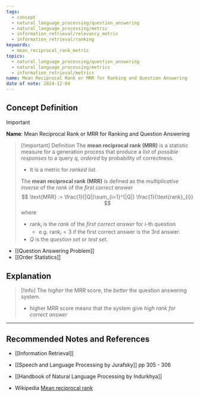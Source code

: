```yaml
---
tags:
  - concept
  - natural_language_processing/question_answering
  - natural_language_processing/metric
  - information_retrieval/relevancy_metric
  - information_retrieval/ranking
keywords:
  - mean_reciprocal_rank_metric
topics:
  - natural_language_processing/question_answering
  - natural_language_processing/metrics
  - information_retrieval/metrics
name: Mean Reciprocal Rank or MRR for Ranking and Question Answering
date of note: 2024-12-04
---
```


## Concept Definition

>[!important]
>**Name**: Mean Reciprocal Rank or MRR for Ranking and Question Answering

>[!important] Definition
>The **mean reciprocal rank (MRR)** is a statistic measure for a generation process that produce a *list* of *possible responses* to a query $q$, *ordered* by probability of correctness.
>- It is a metric for *ranked list.*
>
>The **mean reciprocal rank (MRR)** is defined as the *multiplicative inverse* of the *rank* of the *first correct answer*
>$$
>\text{MRR} := \frac{1}{|Q|}\sum_{i=1}^{|Q|} \frac{1}{\text{rank}_{i}}
>$$
>where
>- $\text{rank}_{i}$ is the  *rank* of the *first correct answer* for $i$-th question
>	- e.g. $\text{rank}_{i} = 3$ if the first correct answer is the 3rd answer.
>- $Q$ is the *question set* or *test set*.

- [[Question Answering Problem]]
- [[Order Statistics]]


## Explanation

>[!info]
>The *higher* the MRR score, the *better* the question answering system. 
>- higher MRR score means that the system give *high rank for correct answer*



-----------
##  Recommended Notes and References

- [[Information Retrieval]]

- [[Speech and Language Processing by Jurafsky]] pp 305 - 306
- [[Handbook of Natural Language Processing by Indurkhya]]

- Wikipedia [Mean reciprocal rank](https://en.wikipedia.org/wiki/Mean_reciprocal_rank)